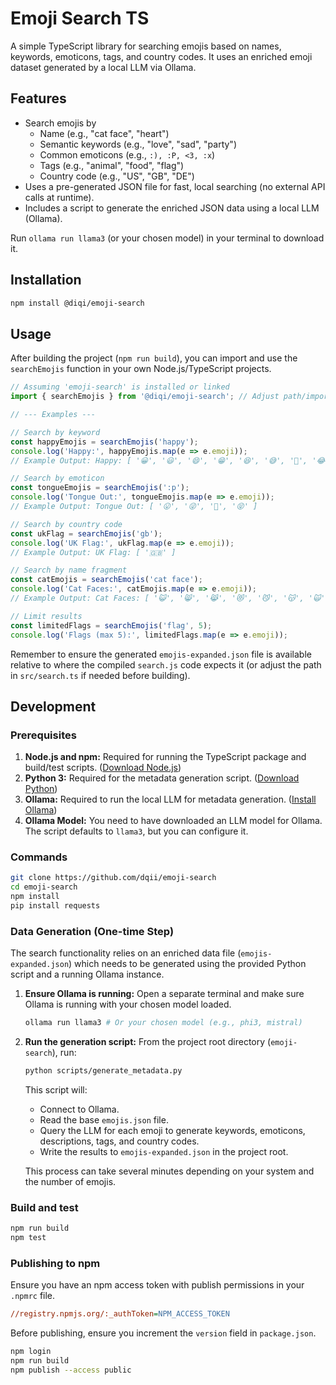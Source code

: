 # Emoji Search TS

A simple TypeScript library for searching emojis based on names, keywords, emoticons, tags, and country codes. It uses an enriched emoji dataset generated by a local LLM via Ollama.

## Features

* Search emojis by
  * Name (e.g., "cat face", "heart")
  * Semantic keywords (e.g., "love", "sad", "party")
  * Common emoticons (e.g., `:), :P, <3, :x`)
  * Tags (e.g., "animal", "food", "flag")
  * Country code (e.g., "US", "GB", "DE")
* Uses a pre-generated JSON file for fast, local searching (no external API calls at runtime).
* Includes a script to generate the enriched JSON data using a local LLM (Ollama).

Run `ollama run llama3` (or your chosen model) in your terminal to download it.

## Installation

```bash
npm install @diqi/emoji-search
```

## Usage

After building the project (`npm run build`), you can import and use the `searchEmojis` function in your own Node.js/TypeScript projects.

```typescript
// Assuming 'emoji-search' is installed or linked
import { searchEmojis } from '@diqi/emoji-search'; // Adjust path/import based on your setupi

// --- Examples ---

// Search by keyword
const happyEmojis = searchEmojis('happy');
console.log('Happy:', happyEmojis.map(e => e.emoji));
// Example Output: Happy: [ '😀', '😃', '😄', '😁', '😆', '😅', '🤣', '😂', '🙂', '😊', '🥰', '🥳' ] (Results may vary based on generated data)

// Search by emoticon
const tongueEmojis = searchEmojis(':p');
console.log('Tongue Out:', tongueEmojis.map(e => e.emoji));
// Example Output: Tongue Out: [ '😛', '😜', '🤪', '😝' ]

// Search by country code
const ukFlag = searchEmojis('gb');
console.log('UK Flag:', ukFlag.map(e => e.emoji));
// Example Output: UK Flag: [ '🇬🇧' ]

// Search by name fragment
const catEmojis = searchEmojis('cat face');
console.log('Cat Faces:', catEmojis.map(e => e.emoji));
// Example Output: Cat Faces: [ '😺', '😸', '😹', '😻', '😼', '😽', '🙀', '😿', '😾' ]

// Limit results
const limitedFlags = searchEmojis('flag', 5);
console.log('Flags (max 5):', limitedFlags.map(e => e.emoji));

```

Remember to ensure the generated `emojis-expanded.json` file is available relative to where the compiled `search.js` code expects it (or adjust the path in `src/search.ts` if needed before building).


## Development

### Prerequisites

1. **Node.js and npm:** Required for running the TypeScript package and build/test scripts. ([Download Node.js](https://nodejs.org/))
2. **Python 3:** Required for the metadata generation script. ([Download Python](https://www.python.org/))
3. **Ollama:** Required to run the local LLM for metadata generation. ([Install Ollama](https://ollama.com/))
4. **Ollama Model:** You need to have downloaded an LLM model for Ollama. The script defaults to `llama3`, but you can configure it.

### Commands

```bash
git clone https://github.com/dqii/emoji-search
cd emoji-search
npm install
pip install requests
```

### Data Generation (One-time Step)

The search functionality relies on an enriched data file (`emojis-expanded.json`) which needs to be generated using the provided Python script and a running Ollama instance.

1. **Ensure Ollama is running:** Open a separate terminal and make sure Ollama is running with your chosen model loaded.

    ```bash
    ollama run llama3 # Or your chosen model (e.g., phi3, mistral)
    ```

2. **Run the generation script:** From the project root directory (`emoji-search`), run:

    ```bash
    python scripts/generate_metadata.py
    ```

    This script will:

    * Connect to Ollama.
    * Read the base `emojis.json` file.
    * Query the LLM for each emoji to generate keywords, emoticons, descriptions, tags, and country codes.
    * Write the results to `emojis-expanded.json` in the project root.

    This process can take several minutes depending on your system and the number of emojis.

### Build and test

```bash
npm run build
npm test
```

### Publishing to npm

Ensure you have an npm access token with publish permissions in your `.npmrc` file.

```ini
//registry.npmjs.org/:_authToken=NPM_ACCESS_TOKEN
```

Before publishing, ensure you increment the `version` field in `package.json`.

```bash
npm login
npm run build
npm publish --access public
```
